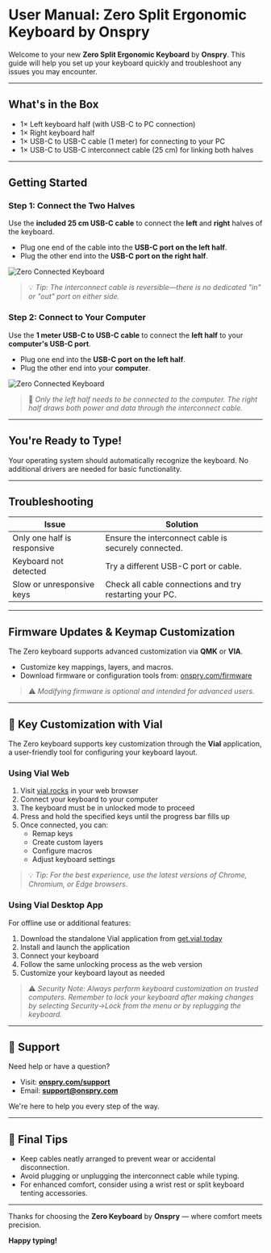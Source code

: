 # User Manual: Zero Split Ergonomic Keyboard by Onspry

Welcome to your new **Zero Split Ergonomic Keyboard** by **Onspry**. This guide will help you set up your keyboard quickly and troubleshoot any issues you may encounter.

---

## What's in the Box

- 1× Left keyboard half (with USB-C to PC connection)
- 1× Right keyboard half
- 1× USB-C to USB-C cable (1 meter) for connecting to your PC
- 1× USB-C to USB-C interconnect cable (25 cm) for linking both halves

---

## Getting Started

### Step 1: Connect the Two Halves

Use the **included 25 cm USB-C cable** to connect the **left** and **right** halves of the keyboard.

- Plug one end of the cable into the **USB-C port on the left half**.
- Plug the other end into the **USB-C port on the right half**.

![Zero Connected Keyboard](/user-manual/zero-connected.svg)

> 💡 _Tip: The interconnect cable is reversible—there is no dedicated "in" or "out" port on either side._

### Step 2: Connect to Your Computer

Use the **1 meter USB-C to USB-C cable** to connect the **left half** to your **computer's USB-C port**.

- Plug one end into the **USB-C port on the left half**.
- Plug the other end into your **computer**.

![Zero Connected Keyboard](/user-manual/zero-connected-laptop.svg)

> 🔌 _Only the left half needs to be connected to the computer. The right half draws both power and data through the interconnect cable._

---

## You're Ready to Type!

Your operating system should automatically recognize the keyboard. No additional drivers are needed for basic functionality.

---

## Troubleshooting

| Issue                       | Solution                                                |
| --------------------------- | ------------------------------------------------------- |
| Only one half is responsive | Ensure the interconnect cable is securely connected.    |
| Keyboard not detected       | Try a different USB-C port or cable.                    |
| Slow or unresponsive keys   | Check all cable connections and try restarting your PC. |

---

## Firmware Updates & Keymap Customization

The Zero keyboard supports advanced customization via **QMK** or **VIA**.

- Customize key mappings, layers, and macros.
- Download firmware or configuration tools from: [onspry.com/firmware](https://onspry.com/firmware)

> ⚠️ _Modifying firmware is optional and intended for advanced users._

---

## 🎹 Key Customization with Vial

The Zero keyboard supports key customization through the **Vial** application, a user-friendly tool for configuring your keyboard layout.

### Using Vial Web

1. Visit [vial.rocks](https://vial.rocks) in your web browser
2. Connect your keyboard to your computer
3. The keyboard must be in unlocked mode to proceed
4. Press and hold the specified keys until the progress bar fills up
5. Once connected, you can:
   - Remap keys
   - Create custom layers
   - Configure macros
   - Adjust keyboard settings

> 💡 _Tip: For the best experience, use the latest versions of Chrome, Chromium, or Edge browsers._

### Using Vial Desktop App

For offline use or additional features:

1. Download the standalone Vial application from [get.vial.today](https://get.vial.today)
2. Install and launch the application
3. Connect your keyboard
4. Follow the same unlocking process as the web version
5. Customize your keyboard layout as needed

> ⚠️ _Security Note: Always perform keyboard customization on trusted computers. Remember to lock your keyboard after making changes by selecting Security->Lock from the menu or by replugging the keyboard._

---

## 🧰 Support

Need help or have a question?

- Visit: **[onspry.com/support](https://onspry.com/support)**
- Email: **[support@onspry.com](mailto:support@onspry.com)**

We're here to help you every step of the way.

---

## 📝 Final Tips

- Keep cables neatly arranged to prevent wear or accidental disconnection.
- Avoid plugging or unplugging the interconnect cable while typing.
- For enhanced comfort, consider using a wrist rest or split keyboard tenting accessories.

---

Thanks for choosing the **Zero Keyboard** by **Onspry** — where comfort meets precision.

**Happy typing!**
